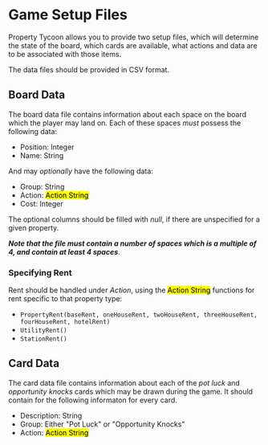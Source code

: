# Game Setup Files
Property Tycoon allows you to provide two setup files, which will determine the state of the board,  which cards are available, what actions and data are to be associated with those items.

The data files should be provided in CSV format.

## Board Data
The board data file contains information about each space on the board which the player may land on. Each of these spaces _must_ possess the following data:

 - Position: Integer
 - Name: String

And may _optionally_ have the following data:

 - Group: String
 - Action: <mark>Action String</mark>
 - Cost: Integer

The optional columns should be filled with _null_, if there are unspecified for a given property.

_**Note that the file must contain a number of spaces which is a multiple of 4, and contain at least 4 spaces**_.

### Specifying Rent
Rent should be handled under _Action_, using the <mark>Action String</mark> functions for rent specific to that property type:

 - `PropertyRent(baseRent, oneHouseRent, twoHouseRent, threeHouseRent, fourHouseRent, hotelRent)`
 - `UtilityRent()`
 - `StationRent()`

## Card Data
The card data file contains information about each of the _pot luck_ and _opportunity knocks_ cards which may be drawn during the game. It should contain for the following informaton for every card.

- Description: String
- Group: Either "Pot Luck" or "Opportunity Knocks"
- Action: <mark>Action String</mark>